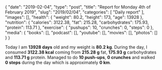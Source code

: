 {
    "date": "2019-02-04",
    "type": "post",
    "title": "Report for Monday 4th of February 2019",
    "slug": "2019\/02\/04",
    "categories": [
        "Daily report"
    ],
    "images": [],
    "health": {
        "weight": 80.2,
        "height": 173,
        "age": 13928
    },
    "nutrition": {
        "calories": 3122.38,
        "fat": 215.28,
        "carbohydrates": 175.93,
        "protein": 113.71
    },
    "exercise": {
        "pushups": 10,
        "crunches": 0,
        "steps": 0
    },
    "media": {
        "books": [],
        "podcast": [],
        "youtube": [],
        "movies": [],
        "photos": []
    }
}

Today I am <strong>13928 days</strong> old and my weight is <strong>80.2 kg</strong>. During the day, I consumed <strong>3122.38 kcal</strong> coming from <strong>215.28 g</strong> fat, <strong>175.93 g</strong> carbohydrates and <strong>113.71 g</strong> protein. Managed to do <strong>10 push-ups</strong>, <strong>0 crunches</strong> and walked <strong>0 steps</strong> during the day which is approximately <strong>0 km</strong>.
